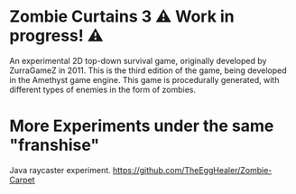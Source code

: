 # Zombie Curtains 3  ⚠ Work in progress! ⚠
An experimental 2D top-down survival game, originally developed by ZurraGameZ in 2011. This is the third edition of the game, being developed in the Amethyst game engine. This game is procedurally generated, with different types of enemies in the form of zombies.

# More Experiments under the same "franshise"
  Java raycaster experiment.
  https://github.com/TheEggHealer/Zombie-Carpet
